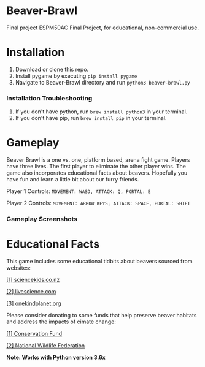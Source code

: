 # Beaver-Brawl

Final project ESPM50AC Final Project, for educational, non-commercial use.

# Installation

1. Download or clone this repo.
2. Install pygame by executing `pip install pygame`
3. Navigate to Beaver-Brawl directory and run `python3 beaver-brawl.py`

### Installation Troubleshooting

1. If you don't have python, run `brew install python3` in your terminal.
2. If you don't have pip, run `brew install pip` in your terminal.

# Gameplay

Beaver Brawl is a one vs. one, platform based, arena fight game. Players have three lives. The first player to eliminate the other player wins. The game also incorporates educational facts about beavers. Hopefully you have fun and learn a little bit about our furry friends.

Player 1 Controls: `MOVEMENT: WASD, ATTACK: Q, PORTAL: E`

Player 2 Controls: `MOVEMENT: ARROW KEYS; ATTACK: SPACE, PORTAL: SHIFT`


### Gameplay Screenshots


# Educational Facts

This game includes some educational tidbits about beavers sourced from websites:

[[1] sciencekids.co.nz](http://www.sciencekids.co.nz/sciencefacts/animals/beaver.html)

[[2] livescience.com](https://www.livescience.com/52460-beavers.html)

[[3] onekindplanet.org](https://onekindplanet.org/animal/beaver/)

Please consider donating to some funds that help preserve beaver habitats and address the impacts of cimate change:


[[1] Conservation Fund](https://www.conservationfund.org/our-work/water-conservation/wetland-conservation)

[[2] National Wildlife Federation](https://www.nwf.org/)

**Note: Works with Python version 3.6x**